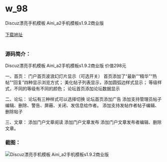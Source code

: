 # w_98
Discuz漂亮手机模板 Aini_a2手机模板s1.9.2商业版
<br/></br>
[下载地址](https://www.uuid2.com/98.html "下载地址")
<br/></br>
<h3>源码简介：</h3>
<p>Discuz漂亮手机模板 Aini_a2手机模板s1.9.2商业版 价值298元<p>
<p>一、首页：
门户首页波浪幻灯片显示（可选开关）
首页添加了“最新”“精华”“热帖”“回复”四种显示浏览方式；
美化帖子列表显示，添加圆弧边样式显示；
等级样式，不同的等级有不同的颜色；
论坛首页添加论坛数据显示

二、论坛：
论坛有三种样式可以选择切换
论坛首页添加广告
添加支持管理员帖子编辑、删除、警告、屏蔽、关闭、发信息给作者。
添加支持发帖作者帖子编辑、删除帖子

三、文章：
添加门户文章阅读
添加门户文章发布
添加门户文章发布者编辑、删除文章。<p>
<h3>截图：</h3>
<img src="https://www.uuid2.com/wp-content/uploads/img/202105/ab50a78608.jpg" alt="Discuz漂亮手机模板 Aini_a2手机模板s1.9.2商业版">
